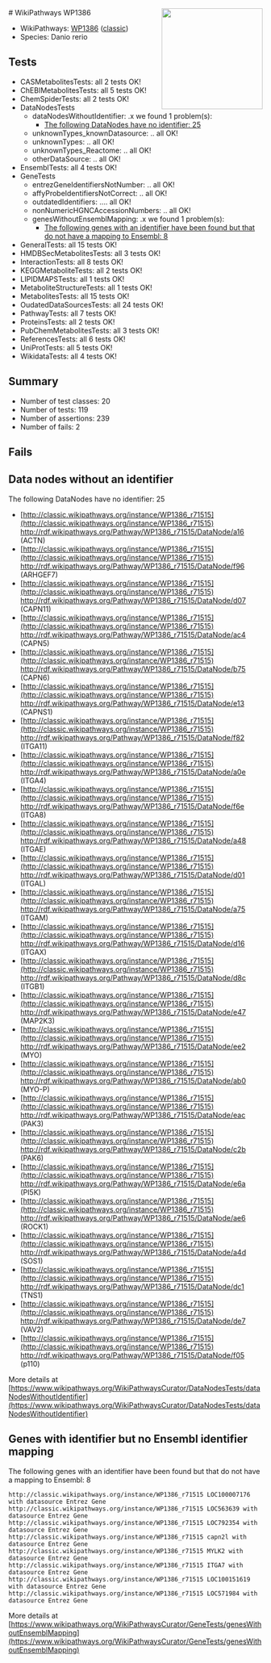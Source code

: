 <img style="float: right; width: 200px" src="https://upload.wikimedia.org/wikipedia/commons/thumb/8/83/Wplogo_with_text_500.png/640px-Wplogo_with_text_500.png" />
# WikiPathways WP1386

* WikiPathways: [WP1386](https://wikipathways.org/pathways/WP1386) ([classic](https://classic.wikipathways.org/instance/WP1386))
* Species: Danio rerio
## Tests
* CASMetabolitesTests: all 2 tests OK!
* ChEBIMetabolitesTests: all 5 tests OK!
* ChemSpiderTests: all 2 tests OK!
* DataNodesTests
    * dataNodesWithoutIdentifier: .x we found 1 problem(s):
        * [The following DataNodes have no identifier: 25](#8792c4b4)
    * unknownTypes_knownDatasource: .. all OK!
    * unknownTypes: .. all OK!
    * unknownTypes_Reactome: .. all OK!
    * otherDataSource: .. all OK!
* EnsemblTests: all 4 tests OK!
* GeneTests
    * entrezGeneIdentifiersNotNumber: .. all OK!
    * affyProbeIdentifiersNotCorrect: .. all OK!
    * outdatedIdentifiers: .... all OK!
    * nonNumericHGNCAccessionNumbers: .. all OK!
    * genesWithoutEnsemblMapping: .x we found 1 problem(s):
        * [The following genes with an identifier have been found but that do not have a mapping to Ensembl: 8](#40286d8a)
* GeneralTests: all 15 tests OK!
* HMDBSecMetabolitesTests: all 3 tests OK!
* InteractionTests: all 8 tests OK!
* KEGGMetaboliteTests: all 2 tests OK!
* LIPIDMAPSTests: all 1 tests OK!
* MetaboliteStructureTests: all 1 tests OK!
* MetabolitesTests: all 15 tests OK!
* OudatedDataSourcesTests: all 24 tests OK!
* PathwayTests: all 7 tests OK!
* ProteinsTests: all 2 tests OK!
* PubChemMetabolitesTests: all 3 tests OK!
* ReferencesTests: all 6 tests OK!
* UniProtTests: all 5 tests OK!
* WikidataTests: all 4 tests OK!


## Summary

* Number of test classes: 20
* Number of tests: 119
* Number of assertions: 239
* Number of fails: 2

## Fails

<a name="8792c4b4" />

## Data nodes without an identifier

The following DataNodes have no identifier: 25

* [http://classic.wikipathways.org/instance/WP1386_r71515](http://classic.wikipathways.org/instance/WP1386_r71515) http://rdf.wikipathways.org/Pathway/WP1386_r71515/DataNode/a16 (ACTN)
* [http://classic.wikipathways.org/instance/WP1386_r71515](http://classic.wikipathways.org/instance/WP1386_r71515) http://rdf.wikipathways.org/Pathway/WP1386_r71515/DataNode/f96 (ARHGEF7)
* [http://classic.wikipathways.org/instance/WP1386_r71515](http://classic.wikipathways.org/instance/WP1386_r71515) http://rdf.wikipathways.org/Pathway/WP1386_r71515/DataNode/d07 (CAPN11)
* [http://classic.wikipathways.org/instance/WP1386_r71515](http://classic.wikipathways.org/instance/WP1386_r71515) http://rdf.wikipathways.org/Pathway/WP1386_r71515/DataNode/ac4 (CAPN5)
* [http://classic.wikipathways.org/instance/WP1386_r71515](http://classic.wikipathways.org/instance/WP1386_r71515) http://rdf.wikipathways.org/Pathway/WP1386_r71515/DataNode/b75 (CAPN6)
* [http://classic.wikipathways.org/instance/WP1386_r71515](http://classic.wikipathways.org/instance/WP1386_r71515) http://rdf.wikipathways.org/Pathway/WP1386_r71515/DataNode/e13 (CAPNS1)
* [http://classic.wikipathways.org/instance/WP1386_r71515](http://classic.wikipathways.org/instance/WP1386_r71515) http://rdf.wikipathways.org/Pathway/WP1386_r71515/DataNode/f82 (ITGA11)
* [http://classic.wikipathways.org/instance/WP1386_r71515](http://classic.wikipathways.org/instance/WP1386_r71515) http://rdf.wikipathways.org/Pathway/WP1386_r71515/DataNode/a0e (ITGA4)
* [http://classic.wikipathways.org/instance/WP1386_r71515](http://classic.wikipathways.org/instance/WP1386_r71515) http://rdf.wikipathways.org/Pathway/WP1386_r71515/DataNode/f6e (ITGA8)
* [http://classic.wikipathways.org/instance/WP1386_r71515](http://classic.wikipathways.org/instance/WP1386_r71515) http://rdf.wikipathways.org/Pathway/WP1386_r71515/DataNode/a48 (ITGAE)
* [http://classic.wikipathways.org/instance/WP1386_r71515](http://classic.wikipathways.org/instance/WP1386_r71515) http://rdf.wikipathways.org/Pathway/WP1386_r71515/DataNode/d01 (ITGAL)
* [http://classic.wikipathways.org/instance/WP1386_r71515](http://classic.wikipathways.org/instance/WP1386_r71515) http://rdf.wikipathways.org/Pathway/WP1386_r71515/DataNode/a75 (ITGAM)
* [http://classic.wikipathways.org/instance/WP1386_r71515](http://classic.wikipathways.org/instance/WP1386_r71515) http://rdf.wikipathways.org/Pathway/WP1386_r71515/DataNode/d16 (ITGAX)
* [http://classic.wikipathways.org/instance/WP1386_r71515](http://classic.wikipathways.org/instance/WP1386_r71515) http://rdf.wikipathways.org/Pathway/WP1386_r71515/DataNode/d8c (ITGB1)
* [http://classic.wikipathways.org/instance/WP1386_r71515](http://classic.wikipathways.org/instance/WP1386_r71515) http://rdf.wikipathways.org/Pathway/WP1386_r71515/DataNode/e47 (MAP2K3)
* [http://classic.wikipathways.org/instance/WP1386_r71515](http://classic.wikipathways.org/instance/WP1386_r71515) http://rdf.wikipathways.org/Pathway/WP1386_r71515/DataNode/ee2 (MYO)
* [http://classic.wikipathways.org/instance/WP1386_r71515](http://classic.wikipathways.org/instance/WP1386_r71515) http://rdf.wikipathways.org/Pathway/WP1386_r71515/DataNode/ab0 (MYO-P)
* [http://classic.wikipathways.org/instance/WP1386_r71515](http://classic.wikipathways.org/instance/WP1386_r71515) http://rdf.wikipathways.org/Pathway/WP1386_r71515/DataNode/eac (PAK3)
* [http://classic.wikipathways.org/instance/WP1386_r71515](http://classic.wikipathways.org/instance/WP1386_r71515) http://rdf.wikipathways.org/Pathway/WP1386_r71515/DataNode/c2b (PAK6)
* [http://classic.wikipathways.org/instance/WP1386_r71515](http://classic.wikipathways.org/instance/WP1386_r71515) http://rdf.wikipathways.org/Pathway/WP1386_r71515/DataNode/e6a (PI5K)
* [http://classic.wikipathways.org/instance/WP1386_r71515](http://classic.wikipathways.org/instance/WP1386_r71515) http://rdf.wikipathways.org/Pathway/WP1386_r71515/DataNode/ae6 (ROCK1)
* [http://classic.wikipathways.org/instance/WP1386_r71515](http://classic.wikipathways.org/instance/WP1386_r71515) http://rdf.wikipathways.org/Pathway/WP1386_r71515/DataNode/a4d (SOS1)
* [http://classic.wikipathways.org/instance/WP1386_r71515](http://classic.wikipathways.org/instance/WP1386_r71515) http://rdf.wikipathways.org/Pathway/WP1386_r71515/DataNode/dc1 (TNS1)
* [http://classic.wikipathways.org/instance/WP1386_r71515](http://classic.wikipathways.org/instance/WP1386_r71515) http://rdf.wikipathways.org/Pathway/WP1386_r71515/DataNode/de7 (VAV2)
* [http://classic.wikipathways.org/instance/WP1386_r71515](http://classic.wikipathways.org/instance/WP1386_r71515) http://rdf.wikipathways.org/Pathway/WP1386_r71515/DataNode/f05 (p110)


More details at [https://www.wikipathways.org/WikiPathwaysCurator/DataNodesTests/dataNodesWithoutIdentifier](https://www.wikipathways.org/WikiPathwaysCurator/DataNodesTests/dataNodesWithoutIdentifier)

<a name="40286d8a" />

## Genes with identifier but no Ensembl identifier mapping

The following genes with an identifier have been found but that do not have a mapping to Ensembl: 8
```
http://classic.wikipathways.org/instance/WP1386_r71515 LOC100007176 with datasource Entrez Gene
http://classic.wikipathways.org/instance/WP1386_r71515 LOC563639 with datasource Entrez Gene
http://classic.wikipathways.org/instance/WP1386_r71515 LOC792354 with datasource Entrez Gene
http://classic.wikipathways.org/instance/WP1386_r71515 capn2l with datasource Entrez Gene
http://classic.wikipathways.org/instance/WP1386_r71515 MYLK2 with datasource Entrez Gene
http://classic.wikipathways.org/instance/WP1386_r71515 ITGA7 with datasource Entrez Gene
http://classic.wikipathways.org/instance/WP1386_r71515 LOC100151619 with datasource Entrez Gene
http://classic.wikipathways.org/instance/WP1386_r71515 LOC571984 with datasource Entrez Gene
```

More details at [https://www.wikipathways.org/WikiPathwaysCurator/GeneTests/genesWithoutEnsemblMapping](https://www.wikipathways.org/WikiPathwaysCurator/GeneTests/genesWithoutEnsemblMapping)

